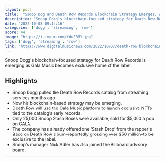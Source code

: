 ```yaml
---
layout: post
title:  "Snoop Dog and Death Row Records Blockchain Strategy Emerges, After Music Pulled From Streaming"
description: "Snoop Dogg's blockchain-focused strategy for Death Row Records is emerging as Gala Music becomes exclusive home of the label."
date: "2022-10-08 09:14:16"
categories: ['dogg', 'streaming', 'row']
score: 44
image: "https://i.imgur.com/fduEBMY.jpg"
tags: ['dogg', 'streaming', 'row']
link: "https://www.digitalmusicnews.com/2022/10/07/death-row-blockchain-strategy-emerges/"
---
```


Snoop Dogg's blockchain-focused strategy for Death Row Records is emerging as Gala Music becomes exclusive home of the label.

## Highlights

- Snoop Dogg pulled the Death Row Records catalog from streaming services months ago.
- Now his blockchain-based strategy may be emerging.
- Death Row will use the Gala Music platform to launch exclusive NFTs tied to the catalog’s early records.
- Only 25,000 Snoop Stash Boxes were available, sold for $5,000 a pop on GALA.
- The company has already offered one ‘Stash Drop’ from the rapper's Bacc on Death Row album–reportedly grossing over $50 million–to be exclusive to the label.
- Snoop's manager Nick Adler has also joined the Billboard advisory board.

---
